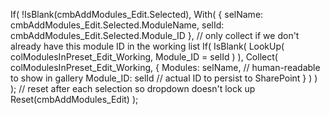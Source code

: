 If(
    !IsBlank(cmbAddModules_Edit.Selected),
    With(
        {
            selName: cmbAddModules_Edit.Selected.ModuleName,
            selId:   cmbAddModules_Edit.Selected.Module_ID
        },
        // only collect if we don't already have this module ID in the working list
        If(
            IsBlank(
                LookUp(
                    colModulesInPreset_Edit_Working,
                    Module_ID = selId
                )
            ),
            Collect(
                colModulesInPreset_Edit_Working,
                {
                    Modules: selName,    // human-readable to show in gallery
                    Module_ID: selId     // actual ID to persist to SharePoint
                }
            )
        )
    );
    // reset after each selection so dropdown doesn't lock up
    Reset(cmbAddModules_Edit)
);
